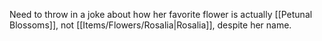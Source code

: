 Need to throw in a joke about how her favorite flower is actually [[Petunal Blossoms]], not [[Items/Flowers/Rosalia|Rosalia]], despite her name.